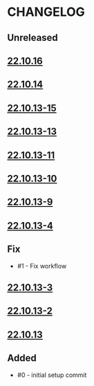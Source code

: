 # CHANGELOG
## Unreleased

## [22.10.16](https://github.com/joaojhgs/changelogWorkflow/releases/tag/22.10.16)

## [22.10.14](https://github.com/joaojhgs/changelogWorkflow/releases/tag/22.10.14)

## [22.10.13-15](https://github.com/joaojhgs/changelogWorkflow/releases/tag/22.10.13-15)

## [22.10.13-13](https://github.com/joaojhgs/changelogWorkflow/releases/tag/22.10.13-13)

## [22.10.13-11](https://github.com/joaojhgs/changelogWorkflow/releases/tag/22.10.13-11)

## [22.10.13-10](https://github.com/joaojhgs/changelogWorkflow/releases/tag/22.10.13-10)

## [22.10.13-9](https://github.com/joaojhgs/changelogWorkflow/releases/tag/22.10.13-9)

## [22.10.13-4](https://github.com/joaojhgs/changelogWorkflow/releases/tag/22.10.13-4)

## Fix
* #1 - Fix workflow
## [22.10.13-3](https://github.com/joaojhgs/changelogWorkflow/releases/tag/22.10.13-3)

## [22.10.13-2](https://github.com/joaojhgs/changelogWorkflow/releases/tag/22.10.13-2)

## [22.10.13](https://github.com/joaojhgs/changelogWorkflow/releases/tag/22.10.13)


## Added
* #0 - initial setup commit
